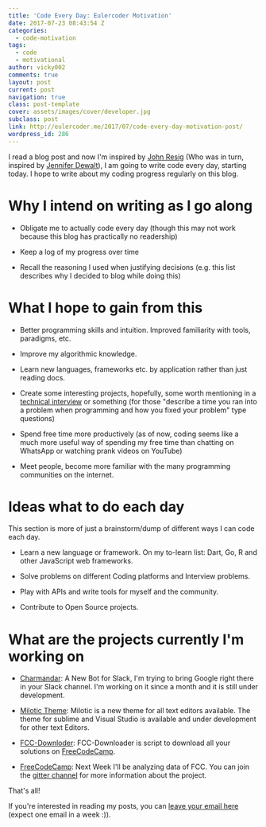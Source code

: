 ```yaml
---
title: 'Code Every Day: Eulercoder Motivation'
date: 2017-07-23 08:43:54 Z
categories:
  - code-motivation
tags:
  - code
  - motivational
author: vicky002
comments: true
layout: post
current: post
navigation: true
class: post-template
cover: assets/images/cover/developer.jpg
subclass: post
link: http://eulercoder.me/2017/07/code-every-day-motivation-post/
wordpress_id: 286
---
```


I read a blog post and now I'm inspired by [John Resig](http://ejohn.org/blog/write-code-every-day/) (Who was in turn, inspired by [Jennifer Dewalt](http://jenniferdewalt.com/)), I am going to write code every day, starting today. I hope to write about my coding progress regularly on this blog.

# Why I intend on writing as I go along

- Obligate me to actually code every day (though this may not work because this blog has practically no readership)

* Keep a log of my progress over time

- Recall the reasoning I used when justifying decisions (e.g. this list describes why I decided to blog while doing this)

<!-- more -->

# What I hope to gain from this

- Better programming skills and intuition. Improved familiarity with tools, paradigms, etc.

* Improve my algorithmic knowledge.

- Learn new languages, frameworks etc. by application rather than just reading docs.

* Create some interesting projects, hopefully, some worth mentioning in a [technical interview](http://eulercoder.me/2017/07/slack-internship-sf-silicon-valley/) or something (for those "describe a time you ran into a problem when programming and how you fixed your problem" type questions)

- Spend free time more productively (as of now, coding seems like a much more useful way of spending my free time than chatting on WhatsApp or watching prank videos on YouTube)

* Meet people, become more familiar with the many programming communities on the internet.

# Ideas what to do each day

This section is more of just a brainstorm/dump of different ways I can code each day.

- Learn a new language or framework. On my to-learn list: Dart, Go, R and other JavaScript web frameworks.

* Solve problems on different Coding platforms and Interview problems.

- Play with APIs and write tools for myself and the community.

* Contribute to Open Source projects.

# What are the projects currently I'm working on

- [Charmandar](https://github.com/vicky002/Charmander): A New Bot for Slack, I'm trying to bring Google right there in your Slack channel. I'm working on it since a month and it is still under development.

* [Milotic Theme](https://github.com/vicky002/Milotic): Milotic is a new theme for all text editors available. The theme for sublime and Visual Studio is available and under development for other text Editors.

- [FCC-Downloder](https://github.com/vicky002/FCC-DL): FCC-Downloader is script to download all your solutions on [FreeCodeCamp](http://freecodecamp.com).

* [FreeCodeCamp](http://freecodecamp.com): Next Week I'll be analyzing data of FCC. You can join the [gitter channel]() for more information about the project.

That's all!

If you're interested in reading my posts, you can [leave your email here](http://eepurl.com/bIgxHz) (expect one email in a week :)).
